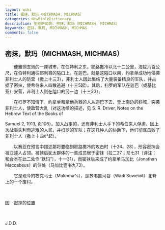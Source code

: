 ```yaml
---
layout: wiki
title: 密抹，默玛（MICHMASH, MICHMAS）
categories: NewBibleDictionary
description: 圣经新词典: 密抹，默玛（MICHMASH, MICHMAS）
keywords: 密抹，默玛, MICHMASH, MICHMAS
comments: false
---
```


## 密抹，默玛（MICHMASH, MICHMAS）

　　便雅悯支派的一座城市，在伯特利之东，耶路撒冷以北十二公里，海拔六百公尺，在伯特利通往耶利哥的隘口上。在迦巴，就是这隘口以南，约拿单成功地侵袭非利士人的防营（撒上十三3），非利士人因此集结了大量装备精良的军队，并占据了密抹，使希伯来人四散逃避（十三5起）。其后，扫罗的军队在迦巴（或基比亚）安营，非利士人则在隘口的另一边（十三23）。

　　在扫罗不知情下，约拿单和拿他兵器的人从迦巴下去，登上南边的斜城，突袭非利士人，使敌营大乱（对这功绩的描述，见 S. R. Driver, Notes on the Hebrew Text of the Books of

Samuel 2, 1913, 页106）。加入战事的，还有非利士人手下的希伯来人俘虏、因上次战事失利而逃难的人民，并扫罗的军队；在这几种人的协助下，他们彻底击败了非利士人（撒上十四¢°起）。

　　以赛亚在预言中描述那将要临到耶路撒冷的攻击时（十24、28），形容密抹会被亚述人占领。被掳后犹太群体的一些成员居于密抹（拉二27；尼七31〔译注：和合本在此二处作“默玛”〕，十一31），而密抹后来成了约拿单马加比（Jonathan Maccabeus）的住处（马加比壹书九73）。

　　它是现今的牧克马士（Mukhma^s），是苏韦匿河谷（Wadi Suweinit）北脊上的一个废村。

　





图　密抹的位置

　

J.D.D.






